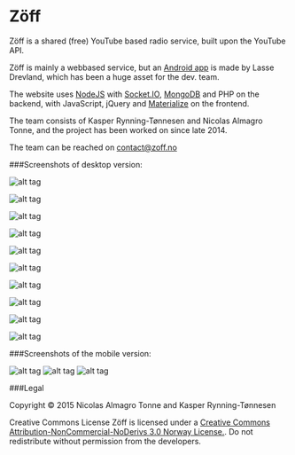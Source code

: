 Zöff
====

Zöff is a shared (free) YouTube based radio service, built upon the YouTube API. 

Zöff is mainly a webbased service, but an <a href="https://play.google.com/store/apps/details?id=no.lqasse.zoff&amp;hl=en">Android app</a> is made by Lasse Drevland, which has been a huge asset for the dev. team.

The website uses <a href="https://nodejs.org/">NodeJS</a> with <a href="http://socket.io/">Socket.IO</a>, <a href="https://www.mongodb.org/">MongoDB</a> and PHP on the backend, with JavaScript, jQuery and <a href="http://materializecss.com/">Materialize</a> on the frontend.

The team consists of Kasper Rynning-Tønnesen and Nicolas Almagro Tonne, and the project has been worked on since late 2014.

The team can be reached on <a href="mailto:contact@zoff.no?Subject=Contact%20Zoff">contact@zoff.no</a>

###Screenshots of desktop version:

![alt tag](http://puu.sh/ivYFF/e74a007058.jpg)

![alt tag](http://puu.sh/ivYHQ/89c3486968.jpg)

![alt tag](http://puu.sh/ivYKz/b1b65b339c.jpg)

![alt tag](http://puu.sh/ivYNn/e873b31142.jpg)

![alt tag](http://puu.sh/ivYUo/eec3ac6d36.jpg)

![alt tag](http://puu.sh/ivZVh/82aad5fbbf.jpg)

![alt tag](http://puu.sh/ivYVo/9036795b95.jpg)

![alt tag](http://puu.sh/ivYZ4/af184117e7.jpg)

![alt tag](http://puu.sh/ivZlY/0b7a0c17dc.png)

![alt tag](http://puu.sh/ivZmZ/8a5cdfa0d6.png)

###Screenshots of the mobile version:

![alt tag](http://lh5.googleusercontent.com/-_rATUkLCLH8/VUKTzZ19TqI/AAAAAAAABLc/ab9ZiJtLy4g/w330-h586-no/Screenshot_2015-04-30-22-30-43.png)     ![alt tag](http://lh5.googleusercontent.com/-YaH8pUMzjRM/VUKTpr7ZpdI/AAAAAAAABLQ/ABOOB-1RWcw/w330-h586-no/Screenshot_2015-04-30-22-39-44.png)     ![alt tag](http://lh5.googleusercontent.com/-wVKAxHBwIAI/VUKToHhHxgI/AAAAAAAABLI/RyCteTkdvDY/w330-h586-no/Screenshot_2015-04-30-22-36-00.png)

###Legal

Copyright © 2015 
Nicolas Almagro Tonne and Kasper Rynning-Tønnesen 

Creative Commons License
Zöff is licensed under a 
<a href="http://creativecommons.org/licenses/by-nc-nd/3.0/no/">Creative Commons Attribution-NonCommercial-NoDerivs 3.0 Norway License.</a>. 
Do not redistribute without permission from the developers. 
